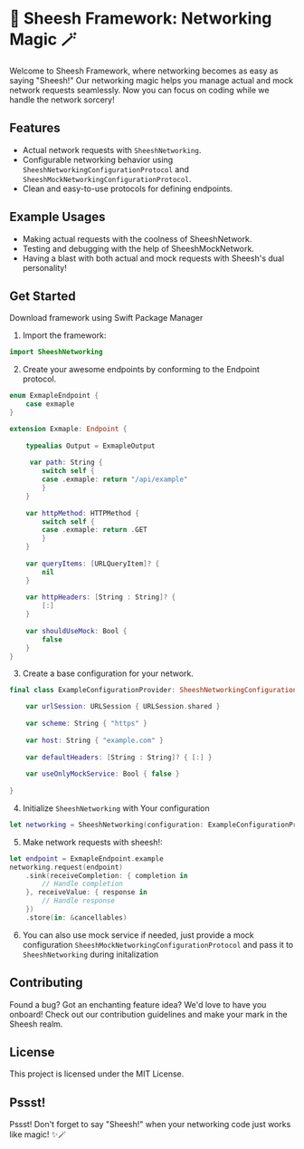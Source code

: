 # 🚀 Sheesh Framework: Networking Magic 🪄

Welcome to Sheesh Framework, where networking becomes as easy as saying "Sheesh!" Our networking magic helps you manage actual and mock network requests seamlessly. Now you can focus on coding while we handle the network sorcery!

## Features

- Actual network requests with `SheeshNetworking`.
- Configurable networking behavior using `SheeshNetworkingConfigurationProtocol` and `SheeshMockNetworkingConfigurationProtocol`.
- Clean and easy-to-use protocols for defining endpoints.

## Example Usages

- Making actual requests with the coolness of SheeshNetwork.
- Testing and debugging with the help of SheeshMockNetwork.
- Having a blast with both actual and mock requests with Sheesh's dual personality!


## Get Started

Download framework using Swift Package Manager

1. Import the framework:

```swift
import SheeshNetworking
```

2. Create your awesome endpoints by conforming to the Endpoint protocol.

```swift
enum ExmapleEndpoint {
    case exmaple 
}

extension Exmaple: Endpoint {
    
    typealias Output = ExmapleOutput
    
     var path: String {
        switch self {
        case .exmaple: return "/api/example"
        }
    }
    
    var httpMethod: HTTPMethod {
        switch self {
        case .exmaple: return .GET
        }
    }
    
    var queryItems: [URLQueryItem]? {
        nil
    }
    
    var httpHeaders: [String : String]? {
        [:]
    }
    
    var shouldUseMock: Bool {
        false
    }
}
```

3. Create a base configuration for your network. 

```swift
final class ExampleConfigurationProvider: SheeshNetworkingConfigurationProtocol {

    var urlSession: URLSession { URLSession.shared }
    
    var scheme: String { "https" }
    
    var host: String { "example.com" }
    
    var defaultHeaders: [String : String]? { [:] }
    
    var useOnlyMockService: Bool { false }
    
}
```

4. Initialize `SheeshNetworking` with Your configuration

```swift
let networking = SheeshNetworking(configuration: ExampleConfigurationProvider())
```

5. Make network requests with sheesh!:

```swift
let endpoint = ExmapleEndpoint.example
networking.request(endpoint)
    .sink(receiveCompletion: { completion in
        // Handle completion
    }, receiveValue: { response in
        // Handle response
    })
    .store(in: &cancellables)
```

6. You can also use mock service if needed, just provide a mock configuration `SheeshMockNetworkingConfigurationProtocol` and pass it to `SheeshNetworking` during initalization 

## Contributing

Found a bug? Got an enchanting feature idea? We'd love to have you onboard! Check out our contribution guidelines and make your mark in the Sheesh realm.

## License

This project is licensed under the MIT License.

## Pssst!

Pssst! Don't forget to say "Sheesh!" when your networking code just works like magic! ✨🪄
